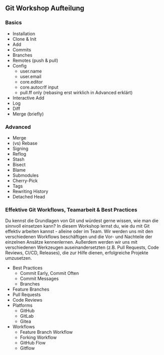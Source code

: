 ## Git Workshop Aufteilung

### Basics

- Installation
- Clone & Init
- Add
- Commits
- Branches
- Remotes (push & pull)
- Config
  - user.name
  - user.email
  - core.editor
  - core.autocrlf input
  - pull.ff only (rebasing erst wirklich in Advanced erklärt)
- Interactive Add
- Log
- Diff
- Merge (briefly)

### Advanced

- Merge
- (vs) Rebase
- Signing
- Reflog
- Stash
- Bisect
- Blame
- Submodules
- Cherry-Pick
- Tags
- Rewriting History
- Detached Head

### Effektive Git Workflows, Teamarbeit \& Best Practices

Du kennst die Grundlagen von Git und würdest gerne wissen, wie man die sinnvoll einsetzen kann?
In diesem Workshop lernst du, wie du mit Git effektiv arbeiten kannst - alleine oder im Team.
Wir werden uns mit den verschiedenen Workflows beschäftigen und die Vor- und Nachteile der einzelnen Ansätze kennenlernen.
Außerdem werden wir uns mit verschiedenen Werkzeugen auseinandersetzten
(z.B. Pull Requests, Code Reviews, CI/CD, Releases), die zur Hilfe dienen, erfolgreiche Projekte umzusetzen.

- Best Practices
  - Commit Early, Commit Often
  - Commit Messages
  - Branches
- Feature Branches
- Pull Requests
- Code Reviews
- Platforms
  - GitHub
  - GitLab
  - Gitea
- Workflows
  - Feature Branch Workflow
  - Forking Workflow
  - GitHub Flow
  - Gitflow
